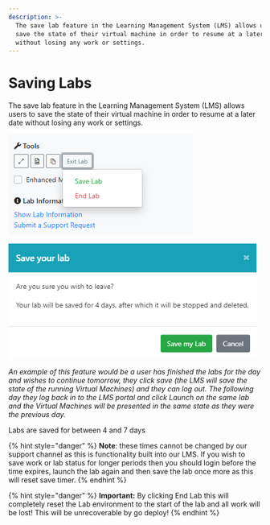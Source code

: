 ```yaml
---
description: >-
  The save lab feature in the Learning Management System (LMS) allows users to
  save the state of their virtual machine in order to resume at a later date
  without losing any work or settings.
---
```


# Saving Labs

The save lab feature in the Learning Management System \(LMS\) allows users to save the state of their virtual machine in order to resume at a later date without losing any work or settings.

![](../.gitbook/assets/image%20%2881%29.png)

![](../.gitbook/assets/image%20%2883%29.png)

_An example of this feature would be a user has finished the labs for the day and wishes to continue tomorrow, they click save \(the LMS will save the state of the running Virtual Machines\) and they can log out.  The following day they log back in to the LMS portal and click Launch on the same lab and the Virtual Machines will be presented in the same state as they were the previous day._

Labs are saved for between 4 and 7 days

{% hint style="danger" %}
**Note**: these times cannot be changed by our support channel as this is functionality built into our LMS.  If you wish to save work or lab status for longer periods then you should login before the time expires, launch the lab again and then save the lab once more as this will reset save timer.
{% endhint %}

{% hint style="danger" %}
**Important:** By clicking End Lab this will completely reset the Lab environment to the start of the lab and all work will be lost!  This will be unrecoverable by go deploy!
{% endhint %}

